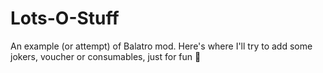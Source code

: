 # Lots-O-Stuff
An example (or attempt) of Balatro mod.
Here's where I'll try to add some jokers, voucher or consumables, just for fun 🤡
